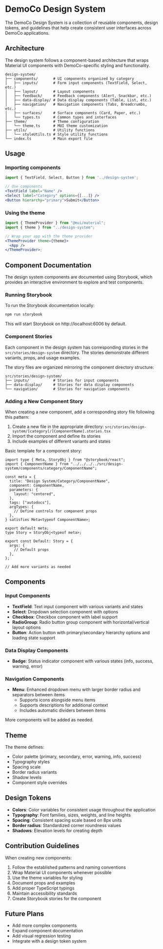 # DemoCo Design System

The DemoCo Design System is a collection of reusable components, design tokens, and guidelines that help create consistent user interfaces across DemoCo applications.

## Architecture

The design system follows a component-based architecture that wraps Material UI components with DemoCo-specific styling and functionality.

```
design-system/
├── components/       # UI components organized by category
│   ├── inputs/       # Form input components (TextField, Select, etc.)
│   ├── layout/       # Layout components
│   ├── feedback/     # Feedback components (Alert, Snackbar, etc.)
│   ├── data-display/ # Data display components (Table, List, etc.)
│   ├── navigation/   # Navigation components (Tabs, Breadcrumbs, etc.)
│   ├── surfaces/     # Surface components (Card, Paper, etc.)
│   └── types.ts      # Common types and interfaces
├── theme/            # Theme configuration
│   └── theme.ts      # MUI theme customization
├── utils/            # Utility functions
│   └── styleUtils.ts # Style utility functions
└── index.ts          # Main export file
```

## Usage

### Importing components

```jsx
import { TextField, Select, Button } from '../design-system';

// Use components
<TextField label="Name" />
<Select label="Category" options={[...]} />
<Button hierarchy="primary">Submit</Button>
```

### Using the theme

```jsx
import { ThemeProvider } from "@mui/material";
import { theme } from "../design-system";

// Wrap your app with the theme provider
<ThemeProvider theme={theme}>
  <App />
</ThemeProvider>;
```

## Component Documentation

The design system components are documented using Storybook, which provides an interactive environment to explore and test components.

### Running Storybook

To run the Storybook documentation locally:

```bash
npm run storybook
```

This will start Storybook on http://localhost:6006 by default.

### Component Stories

Each component in the design system has corresponding stories in the `src/stories/design-system` directory. The stories demonstrate different variants, props, and usage examples.

The story files are organized mirroring the component directory structure:

```
src/stories/design-system/
├── inputs/           # Stories for input components
├── data-display/     # Stories for data display components
└── navigation/       # Stories for navigation components
```

### Adding a New Component Story

When creating a new component, add a corresponding story file following this pattern:

1. Create a new file in the appropriate directory: `src/stories/design-system/[category]/[ComponentName].stories.tsx`
2. Import the component and define its stories
3. Include examples of different variants and states

Basic template for a component story:

```tsx
import type { Meta, StoryObj } from "@storybook/react";
import { ComponentName } from "../../../../src/design-system/components/category/ComponentName";

const meta = {
  title: "Design System/Category/ComponentName",
  component: ComponentName,
  parameters: {
    layout: "centered",
  },
  tags: ["autodocs"],
  argTypes: {
    // Define controls for component props
  },
} satisfies Meta<typeof ComponentName>;

export default meta;
type Story = StoryObj<typeof meta>;

export const Default: Story = {
  args: {
    // Default props
  },
};

// Add more variants as needed
```

## Components

### Input Components

- **TextField**: Text input component with various variants and states
- **Select**: Dropdown selection component with options
- **Checkbox**: Checkbox component with label support
- **RadioGroup**: Radio button group component with horizontal/vertical layout options
- **Button**: Action button with primary/secondary hierarchy options and loading state support

### Data Display Components

- **Badge**: Status indicator component with various states (info, success, warning, error)

### Navigation Components

- **Menu**: Enhanced dropdown menu with larger border radius and separators between items
  - Supports icons alongside menu items
  - Supports descriptions for additional context
  - Includes automatic dividers between items

More components will be added as needed.

## Theme

The theme defines:

- Color palette (primary, secondary, error, warning, info, success)
- Typography styles
- Spacing scale
- Border radius variants
- Shadow levels
- Component style overrides

## Design Tokens

- **Colors**: Color variables for consistent usage throughout the application
- **Typography**: Font families, sizes, weights, and line heights
- **Spacing**: Consistent spacing scale based on 8px units
- **Border radius**: Standardized corner roundness values
- **Shadows**: Elevation levels for creating depth

## Contribution Guidelines

When creating new components:

1. Follow the established patterns and naming conventions
2. Wrap Material UI components whenever possible
3. Use the theme variables for styling
4. Document props and examples
5. Add proper TypeScript typings
6. Maintain accessibility standards
7. Create Storybook stories for the component

## Future Plans

- Add more complex components
- Expand component documentation
- Add visual regression testing
- Integrate with a design token system
